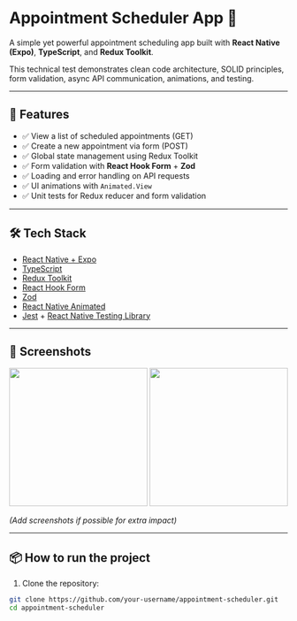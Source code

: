# Appointment Scheduler App 📅

A simple yet powerful appointment scheduling app built with **React Native (Expo)**, **TypeScript**, and **Redux Toolkit**.

This technical test demonstrates clean code architecture, SOLID principles, form validation, async API communication, animations, and testing.

---

## 🚀 Features

- ✅ View a list of scheduled appointments (GET)
- ✅ Create a new appointment via form (POST)
- ✅ Global state management using Redux Toolkit
- ✅ Form validation with **React Hook Form** + **Zod**
- ✅ Loading and error handling on API requests
- ✅ UI animations with `Animated.View`
- ✅ Unit tests for Redux reducer and form validation

---

## 🛠 Tech Stack

- [React Native + Expo](https://expo.dev/)
- [TypeScript](https://www.typescriptlang.org/)
- [Redux Toolkit](https://redux-toolkit.js.org/)
- [React Hook Form](https://react-hook-form.com/)
- [Zod](https://zod.dev/)
- [React Native Animated](https://reactnative.dev/docs/animated)
- [Jest](https://jestjs.io/) + [React Native Testing Library](https://testing-library.com/docs/react-native-testing-library/intro)

---

## 📸 Screenshots

<p align="center">
  <img src="screenshot-1.png" width="250" />
  <img src="screenshot-2.png" width="250" />
</p>

*(Add screenshots if possible for extra impact)*

---

## 📦 How to run the project

1. Clone the repository:

```bash
git clone https://github.com/your-username/appointment-scheduler.git
cd appointment-scheduler
